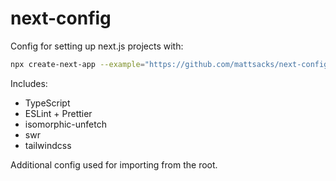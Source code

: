 # next-config

Config for setting up next.js projects with:

```sh
npx create-next-app --example="https://github.com/mattsacks/next-config"
```

Includes:
* TypeScript
* ESLint + Prettier
* isomorphic-unfetch
* swr
* tailwindcss

Additional config used for importing from the root.
